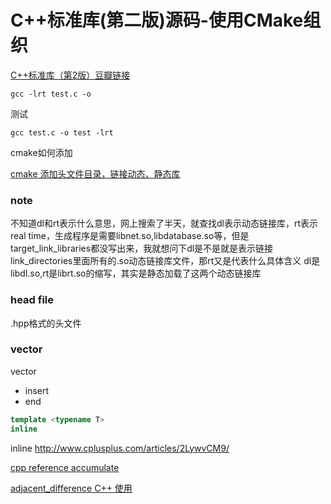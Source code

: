 # C++标准库(第二版)源码-使用CMake组织

[C++标准库（第2版）豆瓣链接](https://book.douban.com/subject/26419721/)

`gcc -lrt test.c -o`

测试

`gcc test.c -o test -lrt`

cmake如何添加

[cmake 添加头文件目录，链接动态、静态库](https://www.cnblogs.com/binbinjx/p/5626916.html)

### note

不知道dl和rt表示什么意思，网上搜索了半天，就查找dl表示动态链接库，rt表示real time，生成程序是需要libnet.so,libdatabase.so等，但是target_link_libraries都没写出来，我就想问下dl是不是就是表示链接link_directories里面所有的.so动态链接库文件，那rt又是代表什么具体含义
dl是libdl.so,rt是librt.so的缩写，其实是静态加载了这两个动态链接库


### head file
.hpp格式的头文件

### vector

vector
- insert
- end

```c++
template <typename T>
inline
```

inline
http://www.cplusplus.com/articles/2LywvCM9/

[cpp reference accumulate](https://en.cppreference.com/w/cpp/algorithm/accumulate)

[adjacent_difference C++ 使用](https://blog.csdn.net/zhangxiao93/article/details/75822424)
